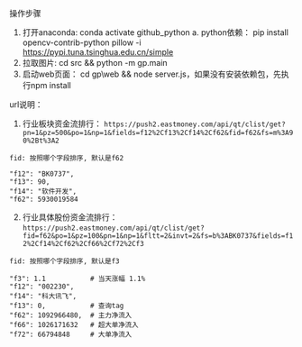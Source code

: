 操作步骤
1. 打开anaconda:  conda activate github_python
    a. python依赖： pip install opencv-contrib-python pillow -i https://pypi.tuna.tsinghua.edu.cn/simple
2. 拉取图片: cd src && python -m gp.main
3. 启动web页面： cd gp\web && node server.js，如果没有安装依赖包，先执行npm install 


url说明：
1. 行业板块资金流排行： `https://push2.eastmoney.com/api/qt/clist/get?pn=1&pz=500&po=1&np=1&fields=f12%2Cf13%2Cf14%2Cf62&fid=f62&fs=m%3A90%2Bt%3A2`
```shell script
fid: 按照哪个字段排序, 默认是f62

"f12": "BK0737",
"f13": 90,
"f14": "软件开发",
"f62": 5930019584
```
2. 行业具体股份资金流排行： `https://push2.eastmoney.com/api/qt/clist/get?fid=f62&po=1&pz=100&pn=1&np=1&fltt=2&invt=2&fs=b%3ABK0737&fields=f12%2Cf14%2Cf62%2Cf66%2Cf72%2Cf3`
```shell script
fid: 按照哪个字段排序, 默认是f3

"f3": 1.1           # 当天涨幅 1.1%
"f12": "002230",
"f14": "科大讯飞",
"f13": 0,           # 查询tag
"f62": 1092966480,  # 主力净流入
"f66": 1026171632   # 超大单净流入
"f72": 66794848     # 大单净流入
```

